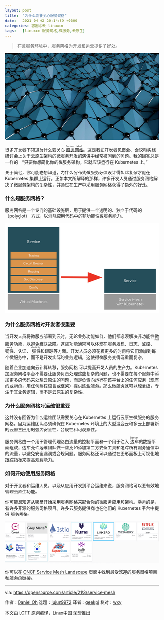 ```yaml
---
layout: post
title:	"为什么需要关心服务网格"
date:	2021-04-02 20:14:59 +0800 
categories:	容器与云 linuxcn 
tags:	[linuxcn,服务网格,微服务,云原生]
---
```




> 
> 在微服务环境中，服务网格为开发和运营提供了好处。
> 
> 
> 


![](/Asserts/Images/album/202104/02/201409os5r13omp5p5bssb.jpg "Net catching 1s and 0s or data in the clouds")


很多开发者不知道为什么要关心<ruby> <a href="https://www.redhat.com/en/topics/microservices/what-is-a-service-mesh">  服务网格 </a> <rt>  Service Mesh </rt></ruby>。这是我在开发者见面会、会议和实践研讨会上关于云原生架构的微服务开发的演讲中经常被问到的问题。我的回答总是一样的：“只要你想简化你的微服务架构，它就应该运行在 Kubernetes 上。”


关于简化，你可能也想知道，为什么分布式微服务必须设计得如此复杂才能在 Kubernetes 集群上运行。正如本文所解释的那样，许多开发人员通过服务网格解决了微服务架构的复杂性，并通过在生产中采用服务网格获得了额外的好处。


### 什么是服务网格？


服务网格是一个专门的基础设施层，用于提供一个透明的、独立于代码的 （polyglot） 方式，以消除应用代码中的非功能性微服务能力。


![Before and After Service Mesh](/Asserts/Images/album/202104/02/201501mmaxy0c2xgmg5a5w.png "Before and After Service Mesh")


### 为什么服务网格对开发者很重要


当开发人员将微服务部署到云时，无论业务功能如何，他们都必须解决非功能性微服务功能，以避免级联故障。这些功能通常可以体现在服务发现、日志、监控、<ruby> 韧性 <rt>  resiliency </rt></ruby>、认证、<ruby> 弹性 <rt>  elasticity </rt></ruby>和跟踪等方面。开发人员必须花费更多的时间将它们添加到每个微服务中，而不是开发实际的业务逻辑，这使得微服务变得沉重而复杂。


随着企业加速向云计算转移，服务网格 可以提高开发人员的生产力。Kubernetes 加服务网格平台不需要让服务负责处理这些复杂的问题，也不需要在每个服务中添加更多的代码来处理云原生的问题，而是负责向运行在该平台上的任何应用（现有的或新的，用任何编程语言或框架）提供这些服务。那么微服务就可以轻量级，专注于其业务逻辑，而不是云原生的复杂性。


### 为什么服务网格对运维很重要


这并没有回答为什么运维团队需要关心在 Kubernetes 上运行云原生微服务的服务网格。因为运维团队必须确保在 Kubernetes 环境上的大型混合云和多云上部署新的云原生应用的强大安全性、合规性和可观察性。


服务网格由一个用于管理代理路由流量的控制平面和一个用于注入<ruby> 边车 <rt>  Sidecar </rt></ruby>的数据平面组成。边车允许运维团队做一些比如添加第三方安全工具和追踪所有服务通信中的流量，以避免安全漏洞或合规问题。服务网格还可以通过在图形面板上可视化地跟踪指标来提高观察能力。


### 如何开始使用服务网格


对于开发者和运维人员，以及从应用开发到平台运维来说，服务网格可以更有效地管理云原生功能。


你可能想知道从哪里开始采用服务网格来配合你的微服务应用和架构。幸运的是，有许多开源的服务网格项目。许多云服务提供商也在他们的 Kubernetes 平台中提供 服务网格。


![CNCF Service Mesh Landscape](/Asserts/Images/album/202104/02/201501seebg3csgqqee6kz.png "CNCF Service Mesh Landscape")


你可以在 [CNCF Service Mesh Landscape](https://landscape.cncf.io/card-mode?category=service-mesh&grouping=category) 页面中找到最受欢迎的服务网格项目和服务的链接。




---


via: <https://opensource.com/article/21/3/service-mesh>


作者：[Daniel Oh](https://opensource.com/users/daniel-oh) 选题：[lujun9972](https://github.com/lujun9972) 译者：[geekpi](https://github.com/geekpi) 校对：[wxy](https://github.com/wxy)


本文由 [LCTT](https://github.com/LCTT/TranslateProject) 原创编译，[Linux中国](https://linux.cn/) 荣誉推出
